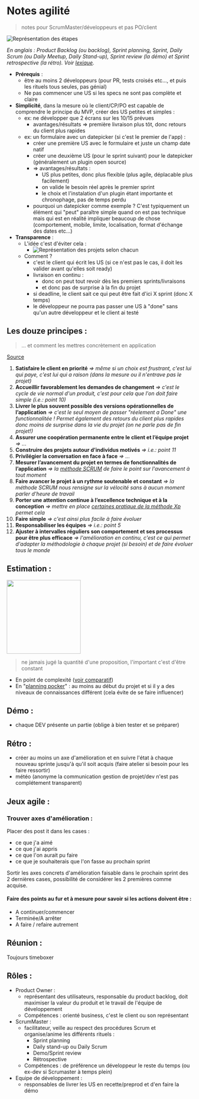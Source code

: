 Notes agilité
============

> notes pour ScrumMaster/développeurs et pas PO/client

![Représentation des étapes](http://www.aim-services.ch/blog/wp-content/uploads/2015/04/scrum-web.png)

_En anglais : Product Backlog (ou backlog), Sprint planning, Sprint, Daily Scrum (ou Daily Meetup, Daily Stand-up), Sprint review (la démo) et Sprint retrospective (la rétro). Voir [lexique](http://www.agiliste.fr/lexique-agile-scrum/)._

* __Prérequis__ : 
  * être au moins 2 développeurs (pour PR, tests croisés etc..., et puis les rituels tous seules, pas génial)
  * Ne pas commencer une US si les specs ne sont pas complète et claire 
* __Simplicité__, dans la mesure où le client/CP/PO est capable de comprendre le principe du MVP, créer des US petites et simples :
  * ex: ne développer que 2 écrans sur les 10/15 prévues 
      * avantages/résultats => première livraison plus tôt, donc retours du client plus rapides
  * ex: un formulaire avec un datepicker (si c'est le premier de l'app) :
    * créer une première US avec le formulaire et juste un champ date natif
    * créer une deuxième US (pour le sprint suivant) pour le datepicker (généralement un plugin open source)
    * => avantages/résultats : 
      * US plus petites, donc plus flexible (plus agile, déplacable plus facilement)
      * on valide le besoin réel après le premier sprint
      * le choix et l'instalation d'un plugin étant importante et chronophage, pas de temps perdu
    * pourquoi un datepicker comme exemple ? C'est typiquement un élément qui "peut" paraître simple quand on est pas technique mais qui est en réalité impliquer beaucoup de chose (comportement, mobile, limite, localisation, format d'échange des dates etc...)
* __Transparence__ :
  * L'idée c'est d'éviter cela : 
    * ![Représentation des projets selon chacun](https://img.scoop.it/WrUBWnCbJR0JIQaC93Nvcjl72eJkfbmt4t8yenImKBVvK0kTmF0xjctABnaLJIm9)
  * Comment ?
    * c'est le client qui écrit les US (si ce n'est pas le cas, il doit les valider avant qu'elles soit ready)
    * livraison en continu : 
      * donc on peut tout revoir dès les premiers sprints/livraisons
      * et donc pas de surprise à la fin du projet
    * si deadline, le client sait ce qui peut être fait d'ici X sprint (donc X temps)
    * le développeur ne pourra pas passer une US à "done" sans qu'un autre développeur et le client ai testé
      
Les douze principes :
---------------------

> ... et comment les mettres concrètement en application

[Source](https://fr.wikipedia.org/wiki/M%C3%A9thode_agile#Douze_principes_g.C3.A9n.C3.A9raux)

1. __Satisfaire le client en priorité__ _=> même si un choix est frustrant, c'est lui qui paye, c'est lui qui a raison (dans la mesure ou il n'entrave pas le projet)_
2. __Accueillir favorablement les demandes de changement__ _=> c'est le cycle de vie normal d'un produit, c'est pour cela que l'on doit faire simple (i.e.: point 10)_
3. __Livrer le plus souvent possible des versions opérationnelles de l’application__ _=> c'est le seul moyen de passer "réelement a Done" une functionnalitée ! Permet également des retours du client plus rapides donc moins de surprise dans la vie du projet (on ne parle pas de fin projet!)_
4. __Assurer une coopération permanente entre le client et l’équipe projet__ _=> ..._
5. __Construire des projets autour d’individus motivés__ _=> i.e.: point 11_
6. __Privilégier la conversation en face à face__ _=> ..._
7. __Mesurer l’avancement du projet en termes de fonctionnalités de l’application__ _=> la [méthode SCRUM](https://fr.wikipedia.org/wiki/Scrum_(Boite_%C3%A0_outils)) de faire le point sur l'avancement à tout moment_
8. __Faire avancer le projet à un rythme soutenable et constant__ _=> la méthode SCRUM nous rensigne sur la vélocité sans à aucun moment parler d'heure de travail_
9. __Porter une attention continue à l’excellence technique et à la conception__ _=> mettre en place [certaines pratique de la méthode Xp](https://fr.wikipedia.org/wiki/Extreme_programming#Pratiques) permet cela_
10. __Faire simple__ _=> c'est ainsi plus facile à faire évoluer_
11. __Responsabiliser les équipes__ _=> i.e.: point 5_
12. __Ajuster à intervalles réguliers son comportement et ses processus pour être plus efficace__ _=> l'amélioration en continu, c'est ce qui permet d'adapter la méthodologie à chaque projet (si besoin) et de faire évoluer tous le monde_

Estimation :
------------
<img src="https://danielettinger.files.wordpress.com/2015/07/img_2627.png" height="200">

> ne jamais jugé la quantité d'une proposition, l'important c'est d'être constant

* En point de complexité ([voir comparatif](../comparatif.md))
* En "[planning pocker](https://fr.wikipedia.org/wiki/Planning_poker)" : au moins au début du projet et si il y a des niveaux de connaissances différent (cela évite de se faire influencer)

Démo :
------

* chaque DEV présente un partie (oblige à bien tester et se préparer)

Rétro :
------

* créer au moins un axe d'amélioration et en suivre l'état à chaque nouveau sprinte jusqu'à qu'il soit acquis (faire atelier si besoin pour les faire ressortir)
* météo (anonyme la communication gestion de projet/dev n'est pas complétement transparent)

Jeux agile :
------------

### Trouver axes d'amélioration : 

Placer des post it dans les cases :
  * ce que j'a aimé
  * ce que j'ai appris
  * ce que l'on aurait pu faire
  * ce que je souhaiterais que l'on fasse au prochain sprint
  
Sortir les axes concrets d'amélioration faisable dans le prochain sprint des 2 dernières cases, possibilité de considérer les 2 premières comme acquise.

#### Faire des points au fur et à mesure pour savoir si les actions doivent être :
* A continuer/commencer
* Terminée/A arrêter
* A faire / refaire autrement


Réunion :
---------

Toujours timeboxer

Rôles :
-------

* Product Owner :
  * représentant des utilisateurs, responsable du product backlog, doit maximiser la valeur du produit et le travail de l'équipe de développement
  * Compétences : orienté business, c'est le client ou son représentant
* ScrumMaster : 
  * facilitateur, veille au respect des procédures Scrum et organise/anime les différents rituels :
    * Sprint planning
    * Daily stand-up ou  Daily Scrum
    * Demo/Sprint review
    * Rétrospective
  * Compétences : de préférence un développeur le reste du temps (ou ex-dev si Scrumaster à temps plein)  
* Equipe de développement :
  * responsables de livrer les US en recette/preprod et d'en faire la démo

